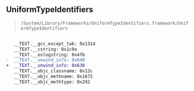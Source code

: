 ## UniformTypeIdentifiers

> `/System/Library/Frameworks/UniformTypeIdentifiers.framework/UniformTypeIdentifiers`

```diff

   __TEXT.__gcc_except_tab: 0x1314
   __TEXT.__cstring: 0x1c9a
   __TEXT.__oslogstring: 0x4fb
-  __TEXT.__unwind_info: 0x640
+  __TEXT.__unwind_info: 0x630
   __TEXT.__objc_classname: 0x12c
   __TEXT.__objc_methname: 0x1672
   __TEXT.__objc_methtype: 0x292

```
